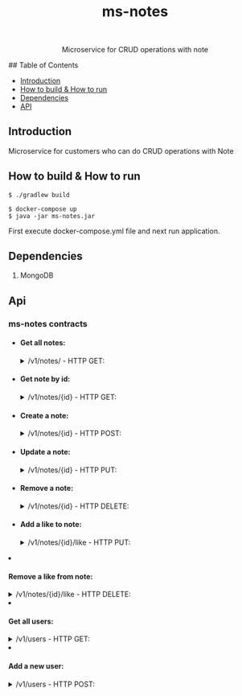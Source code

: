 <h1 align="center"> ms-notes </h1> <br>  

<p align="center">  
 Microservice for CRUD operations with note
</p>  
## Table of Contents

- [Introduction](#introduction)
- [How to build & How to run](#how-to-build--how-to-run)
- [Dependencies](#dependencies)
- [API](#api)


## Introduction
Microservice for customers who can do CRUD operations with Note

## How to build & How to run

```shell script
$ ./gradlew build
```

```shell script
$ docker-compose up
$ java -jar ms-notes.jar
```
First execute docker-compose.yml file and next run application.

## Dependencies

1. MongoDB

## Api
### ms-notes contracts

- #### Get all notes:
    <details>
    <summary>/v1/notes/ - HTTP GET:</summary>

  Doesn't require authentication:

  Return data example:

   ```json
        [
          {
              "id": "643a953b63bdc72755d9532c",
              "content": "First note",
              "likes": 0,
              "createdAt": "2023-04-15T16:14:51.587"
          },
          {
             "id": "643a9038967c4000f963ed2e",
             "content": "Second note",
             "likes": 10,
             "createdAt": "2023-04-14T15:53:28.398"
          }
        ]
   ```
   </details>


- #### Get note by id:
    <details>
    <summary>/v1/notes/{id} - HTTP GET:</summary>

  Doesn't require authentication:

  Return data example:

   ```json
          {
              "id": "643a953b63bdc72755d9532c",
              "content": "First note",
              "likes": 0,
              "createdAt": "2023-04-15T16:14:51.587"
          }
   ```
   </details>


- #### Create a note:
    <details>
    <summary>/v1/notes/{id} - HTTP POST:</summary>
  
  Doesn't require authentication:

  Request body example:
  
  ```json
        {
           "content": "First note"
        }
  ```

  Return data example:

   ```json
         {
              "id": "643a96b2d10e430de993be2a",
              "content": "Alik note",
              "likes": 0,
              "createdAt": "2023-04-15T16:21:06.154169"
        }
   ```
   </details>


- #### Update a note:
    <details>
    <summary>/v1/notes/{id} - HTTP PUT:</summary>

  Doesn't require authentication:

  Request body example:

  ```json
        {
           "content": "Updated note"
        }
  ```

  Return data example:

   ```json
         {
              "id": "643a96b2d10e430de993be2a",
              "content": "Updated note",
              "likes": 0,
              "createdAt": "2023-04-15T16:21:06.154169"
        }
   ```
   </details>


- #### Remove a note:
    <details>
    <summary>/v1/notes/{id} - HTTP DELETE:</summary>

   </details>


- #### Add a like to note:
    <details>
    <summary>/v1/notes/{id}/like - HTTP PUT:</summary>

  Require authentication:

  - username and password

    Return data example:

     ```json
           {
                "id": "643a96b2d10e430de993be2a",
                "content": "Updated note",
                "likes": 1,
                "createdAt": "2023-04-15T16:21:06.154169"
          }
     ```
     </details>


- #### Remove a like from note:
    <details>
    <summary>/v1/notes/{id}/like - HTTP DELETE:</summary>
    Request header: User-Name

  Doesn't require authentication:


  Return data example:

   ```json
         {
              "id": "643a96b2d10e430de993be2a",
              "content": "Updated note",
              "likes": 0,
              "createdAt": "2023-04-15T16:21:06.154169"
        }
   ```
   </details>


- #### Get all users:
    <details>
    <summary>/v1/users - HTTP GET:</summary>

  Doesn't require authentication:

  Return data example:

   ```json
         {
              "id": "643a96b2d10e430de993be2a",
              "content": "Updated note",
              "likes": 0,
              "createdAt": "2023-04-15T16:21:06.154169"
        }
   ```
   </details>



- #### Add a new user:
    <details>
    <summary>/v1/users - HTTP POST:</summary>

  Doesn't require authentication:

  Request body example:

  ```json
         {
            "username": "test6",
            "password": "123"
         }
  ```

  Return data example:

   ```json
         {
              "username": "test5",
        }
   ```
  </details>
